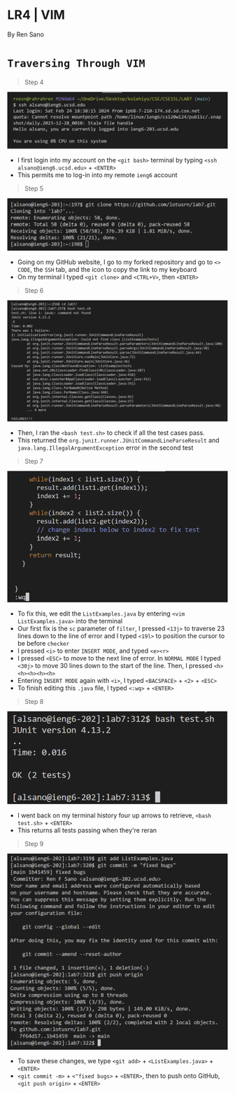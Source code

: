# **LR4 | VIM**

By Ren Sano

# `Traversing Through VIM` 

> Step 4

![Image](images/nopw_login.png)

- I first login into my account on the `<git bash>` terminal by typing `<ssh alsano@ieng6.ucsd.edu>` + `<ENTER>`
- This permits me to log-in into my remote `ieng6` account

> Step 5

![Image](images/gitclone_ssh.png)

- Going on my GitHub website, I go to my forked repository and go to `<> CODE`,
  the `SSH` tab, and the icon to copy the link to my keyboard
- On my terminal I typed `<git clone>` and `<CTRL+V>`, then `<ENTER>`

> Step 6

![Image](images/testerror.png)

- Then, I ran the `<bash test.sh>` to check if all the test cases pass.
- This returned the `org.junit.runner.JUnitCommandLineParseResult` and `java.lang.IllegalArgumentException` error in the second test

> Step 7

![Image](images/vim.png)

- To fix this, we edit the `ListExamples.java` by entering `<vim ListExamples.java>` into the terminal
- Our first fix is the `sc` parameter of `filter`, I pressed `<13j>` to traverse 23 lines down to the line of error and I typed `<19l>` to position the cursor to be before `checker` 
- I pressed `<i>` to enter `INSERT MODE`, and typed `<e><r>`
- I pressed `<ESC>` to move to the next line of error. In `NORMAL MODE` I typed `<30j>` to move 30 lines down to the start of the line. Then, I pressed `<h><h><h><h><h>`
- Entering `INSERT MODE` again with `<i>`, I typed `<BACSPACE>` + `<2>` + `<ESC>`
- To finish editing this `.java` file, I typed `<:wq>` + `<ENTER>`

> Step 8

![Image](images/testpass.png)

- I went back on my terminal history four up arrows to retrieve, `<bash test.sh>` + `<ENTER>`
- This returns all tests passing when they're reran

> Step 9

![Image](images/gitpush.png)

- To save these changes, we type `<git add>` + `<ListExamples.java>` + `<ENTER>`
- `<git commit -m>` + `<"fixed bugs>` + `<ENTER>`, then to push onto GitHub, `<git push origin>` + `<ENTER>`
